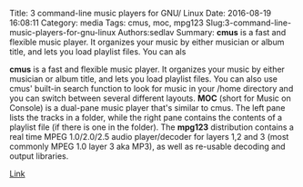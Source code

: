 Title: 3 command-line music players for GNU/ Linux
Date: 2016-08-19 16:08:11
Category: media
Tags: cmus, moc, mpg123
Slug:3-command-line-music-players-for-gnu-linux
Authors:sedlav
Summary: **cmus** is a fast and flexible music player. It organizes your music by either musician or album title, and lets you load playlist files. You can als

**cmus** is a fast and flexible music player. It organizes your music by either musician or album title, and lets you load playlist files. You can also use cmus' built-in search function to look for music in your /home directory and you can switch between several different layouts.
**MOC** (short for Music on Console) is a dual-pane music player that's similar to cmus. The left pane lists the tracks in a folder, while the right pane contains the contents of a playlist file (if there is one in the folder).
The **mpg123** distribution contains a real time MPEG 1.0/2.0/2.5 audio player/decoder for layers 1,2 and 3 (most commonly MPEG 1.0 layer 3 aka MP3), as well as re-usable decoding and output libraries.

[Link](https://opensource.com/life/16/8/3-command-line-music-players-linux)
